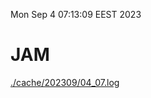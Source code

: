 Mon Sep  4 07:13:09 EEST 2023
# JAM
<a href='./cache/202309/04_07.log'>./cache/202309/04_07.log</a>
